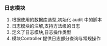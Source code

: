 ### 日志模块

1. 根据使用的数据库选型,初始化 audit 中的脚本
2. 日志模块的注解,支持方法级的日志
3. 定义了日志模块,日志操作类型
4. 模块Controller 提供日志部分查询与常规操作